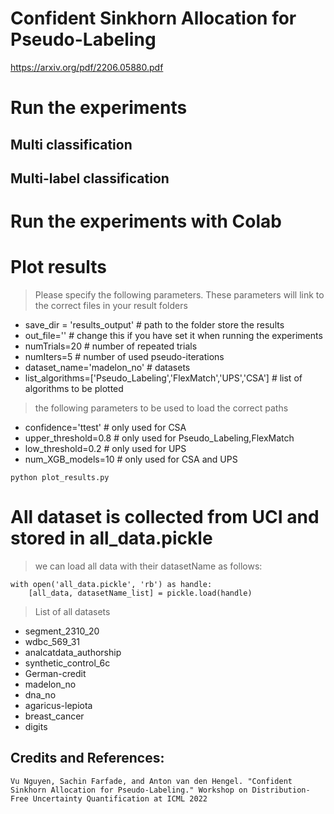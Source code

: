 # Confident Sinkhorn Allocation for Pseudo-Labeling
https://arxiv.org/pdf/2206.05880.pdf

# Run the experiments

## Multi classification

## Multi-label classification


# Run the experiments with Colab

# Plot results

> Please specify the following parameters. These parameters will link to the correct files in your result folders

* save_dir = 'results_output' # path to the folder store the results 
* out_file='' # change this if you have set it when running the experiments 
* numTrials=20 # number of repeated trials
* numIters=5 # number of used pseudo-iterations
* dataset_name='madelon_no' # datasets
* list_algorithms=['Pseudo_Labeling','FlexMatch','UPS','CSA'] # list of algorithms to be plotted

> the following parameters to be used to load the correct paths

* confidence='ttest' # only used for CSA 
* upper_threshold=0.8 # only used for Pseudo_Labeling,FlexMatch
* low_threshold=0.2 # only used for UPS
* num_XGB_models=10 # only used for CSA and UPS


```
python plot_results.py
```

# All dataset is collected from UCI and stored in all_data.pickle

> we can load all data with their datasetName as follows:
```
with open('all_data.pickle', 'rb') as handle:
    [all_data, datasetName_list] = pickle.load(handle)
```

> List of all datasets
* segment_2310_20
* wdbc_569_31
* analcatdata_authorship
* synthetic_control_6c
* German-credit
* madelon_no
* dna_no
* agaricus-lepiota
* breast_cancer
* digits

## Credits and References:

```
Vu Nguyen, Sachin Farfade, and Anton van den Hengel. "Confident Sinkhorn Allocation for Pseudo-Labeling." Workshop on Distribution-Free Uncertainty Quantification at ICML 2022
```

